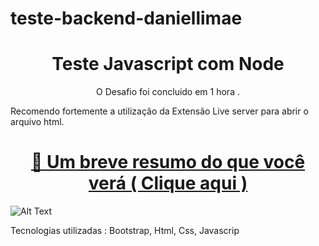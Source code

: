 # teste-backend-daniellimae

<h1 align="center"> Teste Javascript com Node </h1>

<p align="center"> O Desafio foi concluido em 1 hora . </p>

<p>Recomendo fortemente a utilização da Extensão Live server para abrir o arquivo html. </p>

<h1 align="center">
    <a href="https://bolodissenoura.github.io/teste-backend-daniellimae/">🔗 Um breve resumo do que você verá ( Clique aqui )</a>
    
</h1>

![Alt Text](https://s10.gifyu.com/images/20211027_032428.gif)

<p>Tecnologias utilizadas : Bootstrap, Html, Css, Javascrip </p>
